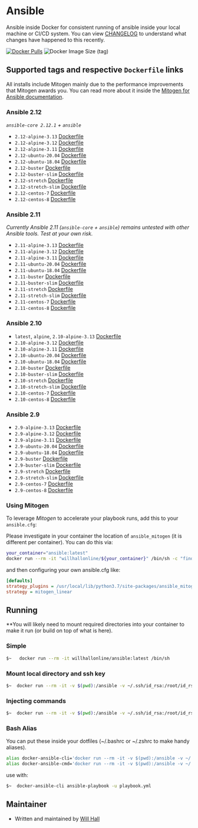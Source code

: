 # Ansible

Ansible inside Docker for consistent running of ansible inside your local machine or CI/CD system. You can view [CHANGELOG](https://github.com/willhallonline/docker-ansible/blob/master/CHANGELOG.md) to understand what changes have happened to this recently.

[![Docker Pulls](https://img.shields.io/docker/pulls/willhallonline/ansible.svg "Docker Pulls")][hub] ![Docker Image Size (tag)](https://img.shields.io/docker/image-size/willhallonline/ansible/latest)

## Supported tags and respective ```Dockerfile``` links

All installs include Mitogen mainly due to the performance improvements that Mitogen awards you. You can read more about it inside the [Mitogen for Ansible documentation](https://mitogen.readthedocs.io/en/stable/ansible.html).


### Ansible 2.12

*`ansible-core 2.12.1` + `ansible`*

* `2.12-alpine-3.13` [Dockerfile](https://github.com/willhallonline/docker-ansible/blob/master/ansible212/alpine313/Dockerfile)
* `2.12-alpine-3.12` [Dockerfile](https://github.com/willhallonline/docker-ansible/blob/master/ansible212/alpine312/Dockerfile)
* `2.12-alpine-3.11` [Dockerfile](https://github.com/willhallonline/docker-ansible/blob/master/ansible212/alpine311/Dockerfile)
* `2.12-ubuntu-20.04` [Dockerfile](https://github.com/willhallonline/docker-ansible/blob/master/ansible212/ubuntu2004/Dockerfile)
* `2.12-ubuntu-18.04` [Dockerfile](https://github.com/willhallonline/docker-ansible/blob/master/ansible212/ubuntu1804/Dockerfile)
* `2.12-buster` [Dockerfile](https://github.com/willhallonline/docker-ansible/blob/master/ansible212/debian-buster/Dockerfile)
* `2.12-buster-slim` [Dockerfile](https://github.com/willhallonline/docker-ansible/blob/master/ansible212/debian-buster-slim/Dockerfile)
* `2.12-stretch` [Dockerfile](https://github.com/willhallonline/docker-ansible/blob/master/ansible212/debian-stretch/Dockerfile)
* `2.12-stretch-slim` [Dockerfile](https://github.com/willhallonline/docker-ansible/blob/master/ansible212/debian-stretch-slim/Dockerfile)
* `2.12-centos-7` [Dockerfile](https://github.com/willhallonline/docker-ansible/blob/master/ansible212/centos7/Dockerfile)
* `2.12-centos-8` [Dockerfile](https://github.com/willhallonline/docker-ansible/blob/master/ansible212/centos8/Dockerfile)

### Ansible 2.11

*Currently Ansible 2.11 (`ansible-core` + `ansible`) remains untested with other Ansible tools. Test at your own risk.*

* `2.11-alpine-3.13` [Dockerfile](https://github.com/willhallonline/docker-ansible/blob/master/ansible211/alpine313/Dockerfile)
* `2.11-alpine-3.12` [Dockerfile](https://github.com/willhallonline/docker-ansible/blob/master/ansible211/alpine312/Dockerfile)
* `2.11-alpine-3.11` [Dockerfile](https://github.com/willhallonline/docker-ansible/blob/master/ansible211/alpine311/Dockerfile)
* `2.11-ubuntu-20.04` [Dockerfile](https://github.com/willhallonline/docker-ansible/blob/master/ansible211/ubuntu2004/Dockerfile)
* `2.11-ubuntu-18.04` [Dockerfile](https://github.com/willhallonline/docker-ansible/blob/master/ansible211/ubuntu1804/Dockerfile)
* `2.11-buster` [Dockerfile](https://github.com/willhallonline/docker-ansible/blob/master/ansible211/debian-buster/Dockerfile)
* `2.11-buster-slim` [Dockerfile](https://github.com/willhallonline/docker-ansible/blob/master/ansible211/debian-buster-slim/Dockerfile)
* `2.11-stretch` [Dockerfile](https://github.com/willhallonline/docker-ansible/blob/master/ansible211/debian-stretch/Dockerfile)
* `2.11-stretch-slim` [Dockerfile](https://github.com/willhallonline/docker-ansible/blob/master/ansible211/debian-stretch-slim/Dockerfile)
* `2.11-centos-7` [Dockerfile](https://github.com/willhallonline/docker-ansible/blob/master/ansible211/centos7/Dockerfile)
* `2.11-centos-8` [Dockerfile](https://github.com/willhallonline/docker-ansible/blob/master/ansible211/centos8/Dockerfile)

### Ansible 2.10

* `latest`, `alpine`, `2.10-alpine-3.13` [Dockerfile](https://github.com/willhallonline/docker-ansible/blob/master/ansible210/alpine313/Dockerfile)
* `2.10-alpine-3.12` [Dockerfile](https://github.com/willhallonline/docker-ansible/blob/master/ansible210/alpine312/Dockerfile)
* `2.10-alpine-3.11` [Dockerfile](https://github.com/willhallonline/docker-ansible/blob/master/ansible210/alpine311/Dockerfile)
* `2.10-ubuntu-20.04` [Dockerfile](https://github.com/willhallonline/docker-ansible/blob/master/ansible210/ubuntu2004/Dockerfile)
* `2.10-ubuntu-18.04` [Dockerfile](https://github.com/willhallonline/docker-ansible/blob/master/ansible210/ubuntu1804/Dockerfile)
* `2.10-buster` [Dockerfile](https://github.com/willhallonline/docker-ansible/blob/master/ansible210/debian-buster/Dockerfile)
* `2.10-buster-slim` [Dockerfile](https://github.com/willhallonline/docker-ansible/blob/master/ansible210/debian-buster-slim/Dockerfile)
* `2.10-stretch` [Dockerfile](https://github.com/willhallonline/docker-ansible/blob/master/ansible210/debian-stretch/Dockerfile)
* `2.10-stretch-slim` [Dockerfile](https://github.com/willhallonline/docker-ansible/blob/master/ansible210/debian-stretch-slim/Dockerfile)
* `2.10-centos-7` [Dockerfile](https://github.com/willhallonline/docker-ansible/blob/master/ansible210/centos7/Dockerfile)
* `2.10-centos-8` [Dockerfile](https://github.com/willhallonline/docker-ansible/blob/master/ansible210/centos8/Dockerfile)

### Ansible 2.9

* `2.9-alpine-3.13` [Dockerfile](https://github.com/willhallonline/docker-ansible/blob/master/ansible29/alpine313/Dockerfile)
* `2.9-alpine-3.12` [Dockerfile](https://github.com/willhallonline/docker-ansible/blob/master/ansible29/alpine312/Dockerfile)
* `2.9-alpine-3.11` [Dockerfile](https://github.com/willhallonline/docker-ansible/blob/master/ansible29/alpine311/Dockerfile)
* `2.9-ubuntu-20.04` [Dockerfile](https://github.com/willhallonline/docker-ansible/blob/master/ansible29/ubuntu2004/Dockerfile)
* `2.9-ubuntu-18.04` [Dockerfile](https://github.com/willhallonline/docker-ansible/blob/master/ansible29/ubuntu1804/Dockerfile)
* `2.9-buster` [Dockerfile](https://github.com/willhallonline/docker-ansible/blob/master/ansible29/debian-buster/Dockerfile)
* `2.9-buster-slim` [Dockerfile](https://github.com/willhallonline/docker-ansible/blob/master/ansible29/debian-buster-slim/Dockerfile)
* `2.9-stretch` [Dockerfile](https://github.com/willhallonline/docker-ansible/blob/master/ansible29/debian-stretch/Dockerfile)
* `2.9-stretch-slim` [Dockerfile](https://github.com/willhallonline/docker-ansible/blob/master/ansible29/debian-stretch-slim/Dockerfile)
* `2.9-centos-7` [Dockerfile](https://github.com/willhallonline/docker-ansible/blob/master/ansible29/centos7/Dockerfile)
* `2.9-centos-8` [Dockerfile](https://github.com/willhallonline/docker-ansible/blob/master/ansible29/centos7/Dockerfile)

### Using Mitogen

To leverage *Mitogen* to accelerate your playbook runs, add this to your ```ansible.cfg```:

Please investigate in your container the location of `ansible_mitogen` (it is different per container). You can do this via:

```bash
your_container="ansible:latest"
docker run --rm -it "willhallonline/${your_container}" /bin/sh -c "find / -type d | grep "ansible_mitogen/plugins" | sort | head -n 1"
```

and then configuring your own ansible.cfg like:

```ini
[defaults]
strategy_plugins = /usr/local/lib/python3.7/site-packages/ansible_mitogen/plugins/
strategy = mitogen_linear
```

## Running

**You will likely need to mount required directories into your container to make it run (or build on top of what is here).

### Simple

```bash
$~   docker run --rm -it willhallonline/ansible:latest /bin/sh
```

### Mount local directory and ssh key

```bash
$~  docker run --rm -it -v $(pwd):/ansible -v ~/.ssh/id_rsa:/root/id_rsa willhallonline/ansible:latest /bin/sh
```

### Injecting commands

```bash
$~  docker run --rm -it -v $(pwd):/ansible -v ~/.ssh/id_rsa:/root/id_rsa willhallonline/ansible:latest ansible-playbook playbook.yml
```

### Bash Alias

You can put these inside your dotfiles (~/.bashrc or ~/.zshrc to make handy aliases).

```bash
alias docker-ansible-cli='docker run --rm -it -v $(pwd):/ansible -v ~/.ssh/id_rsa:/root/.ssh/id_rsa --workdir=/ansible willhallonline/ansible:latest /bin/sh'
alias docker-ansible-cmd='docker run --rm -it -v $(pwd):/ansible -v ~/.ssh/id_rsa:/root/.ssh/id_rsa --workdir=/ansible willhallonline/ansible:latest '
```

use with:

```bash
$~  docker-ansible-cli ansible-playbook -u playbook.yml
```

## Maintainer

* Written and maintained by [Will Hall](https://www.willhallonline.co.uk)

[hub]: https://hub.docker.com/r/willhallonline/ansible
[microbadger]: https://microbadger.com/images/willhallonline/ansible
